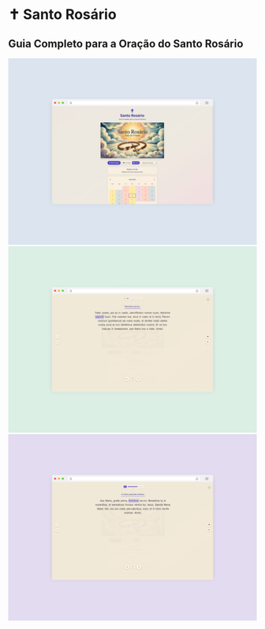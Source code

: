 # ✝️ Santo Rosário

## Guia Completo para a Oração do Santo Rosário

![Página inicial do Santo Rosário](./clean-browser-mockup-1.png)
![Guia de orações do Santo Rosário](./clean-browser-mockup-2.png)
![Repetição do Santo Rosário](./clean-browser-mockup-3.png)
